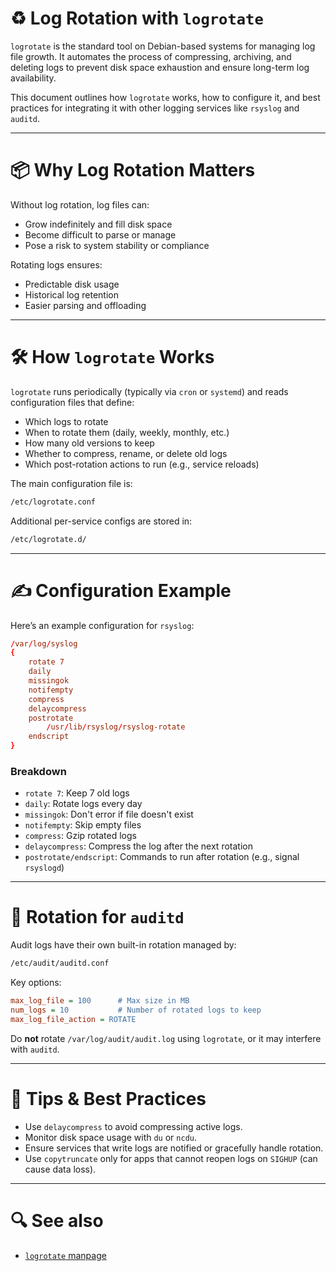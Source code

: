 # ♻️ Log Rotation with `logrotate`

`logrotate` is the standard tool on Debian-based systems for managing log file growth. It automates the process of compressing, archiving, and deleting logs to prevent disk space exhaustion and ensure long-term log availability.

This document outlines how `logrotate` works, how to configure it, and best practices for integrating it with other logging services like `rsyslog` and `auditd`.

---

# 📦 Why Log Rotation Matters

Without log rotation, log files can:

- Grow indefinitely and fill disk space
- Become difficult to parse or manage
- Pose a risk to system stability or compliance

Rotating logs ensures:

- Predictable disk usage
- Historical log retention
- Easier parsing and offloading

---

# 🛠️ How `logrotate` Works

`logrotate` runs periodically (typically via `cron` or `systemd`) and reads configuration files that define:

- Which logs to rotate
- When to rotate them (daily, weekly, monthly, etc.)
- How many old versions to keep
- Whether to compress, rename, or delete old logs
- Which post-rotation actions to run (e.g., service reloads)

The main configuration file is:

```bash
/etc/logrotate.conf
```

Additional per-service configs are stored in:

```bash
/etc/logrotate.d/
```

---

# ✍️ Configuration Example

Here’s an example configuration for `rsyslog`:

```conf
/var/log/syslog
{
    rotate 7
    daily
    missingok
    notifempty
    compress
    delaycompress
    postrotate
        /usr/lib/rsyslog/rsyslog-rotate
    endscript
}
```

### Breakdown

- `rotate 7`: Keep 7 old logs
- `daily`: Rotate logs every day
- `missingok`: Don't error if file doesn't exist
- `notifempty`: Skip empty files
- `compress`: Gzip rotated logs
- `delaycompress`: Compress the log after the next rotation
- `postrotate/endscript`: Commands to run after rotation (e.g., signal `rsyslogd`)

---

# 🔁 Rotation for `auditd`

Audit logs have their own built-in rotation managed by:

```bash
/etc/audit/auditd.conf
```

Key options:

```ini
max_log_file = 100      # Max size in MB
num_logs = 10           # Number of rotated logs to keep
max_log_file_action = ROTATE
```

Do **not** rotate `/var/log/audit/audit.log` using `logrotate`, or it may interfere with `auditd`.

---

# 📌 Tips & Best Practices

- Use `delaycompress` to avoid compressing active logs.
- Monitor disk space usage with `du` or `ncdu`.
- Ensure services that write logs are notified or gracefully handle rotation.
- Use `copytruncate` only for apps that cannot reopen logs on `SIGHUP` (can cause data loss).

---

# 🔍 See also

- [`logrotate` manpage](https://man7.org/linux/man-pages/man8/logrotate.8.html)
